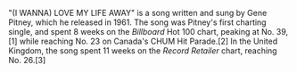 "(I WANNA) LOVE MY LIFE AWAY" is a song written and sung by Gene Pitney, which he released in 1961. The song was Pitney's first charting single, and spent 8 weeks on the _Billboard_ Hot 100 chart, peaking at No. 39,[1] while reaching No. 23 on Canada's CHUM Hit Parade.[2] In the United Kingdom, the song spent 11 weeks on the _Record Retailer_ chart, reaching No. 26.[3]
